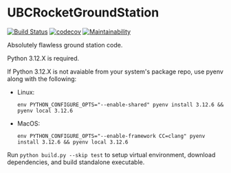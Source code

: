 # UBCRocketGroundStation 
[![Build Status](https://circleci.com/gh/UBC-Rocket/UBCRocketGroundStation.svg?style=shield)](https://app.circleci.com/pipelines/github/UBC-Rocket/UBCRocketGroundStation)
[![codecov](https://codecov.io/gh/UBC-Rocket/UBCRocketGroundStation/branch/master/graph/badge.svg?token=2IML1026UZ)](https://codecov.io/gh/UBC-Rocket/UBCRocketGroundStation)
[![Maintainability](https://api.codeclimate.com/v1/badges/fa6dfc069ec58e43bd1b/maintainability)](https://codeclimate.com/github/UBC-Rocket/UBCRocketGroundStation/maintainability)

Absolutely flawless ground station code.

Python 3.12.X is required.

If Python 3.12.X is not avaiable from your system's package repo, use pyenv along with the following:

* Linux:
    ```
    env PYTHON_CONFIGURE_OPTS="--enable-shared" pyenv install 3.12.6 && pyenv local 3.12.6
    ```

* MacOS: 
    ```
    env PYTHON_CONFIGURE_OPTS="--enable-framework CC=clang" pyenv install 3.12.6 && pyenv local 3.12.6
    ```

Run `python build.py --skip test` to setup virtual environment, download dependencies, and build standalone executable.
